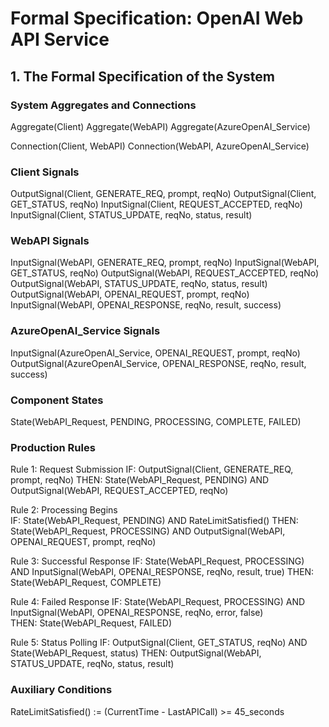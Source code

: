 # Formal Specification: OpenAI Web API Service

## 1. The Formal Specification of the System

### System Aggregates and Connections
Aggregate(Client)
Aggregate(WebAPI)
Aggregate(AzureOpenAI_Service)

Connection(Client, WebAPI)
Connection(WebAPI, AzureOpenAI_Service)

### Client Signals
OutputSignal(Client, GENERATE_REQ, prompt, reqNo)
OutputSignal(Client, GET_STATUS, reqNo)
InputSignal(Client, REQUEST_ACCEPTED, reqNo)
InputSignal(Client, STATUS_UPDATE, reqNo, status, result)

### WebAPI Signals
InputSignal(WebAPI, GENERATE_REQ, prompt, reqNo)
InputSignal(WebAPI, GET_STATUS, reqNo)
OutputSignal(WebAPI, REQUEST_ACCEPTED, reqNo)
OutputSignal(WebAPI, STATUS_UPDATE, reqNo, status, result)
OutputSignal(WebAPI, OPENAI_REQUEST, prompt, reqNo)
InputSignal(WebAPI, OPENAI_RESPONSE, reqNo, result, success)

### AzureOpenAI_Service Signals
InputSignal(AzureOpenAI_Service, OPENAI_REQUEST, prompt, reqNo)
OutputSignal(AzureOpenAI_Service, OPENAI_RESPONSE, reqNo, result, success)

### Component States
State(WebAPI_Request, PENDING, PROCESSING, COMPLETE, FAILED)

### Production Rules

Rule 1: Request Submission
IF: OutputSignal(Client, GENERATE_REQ, prompt, reqNo) 
THEN: State(WebAPI_Request, PENDING) AND OutputSignal(WebAPI, REQUEST_ACCEPTED, reqNo)

Rule 2: Processing Begins  
IF: State(WebAPI_Request, PENDING) AND RateLimitSatisfied()
THEN: State(WebAPI_Request, PROCESSING) AND OutputSignal(WebAPI, OPENAI_REQUEST, prompt, reqNo)

Rule 3: Successful Response
IF: State(WebAPI_Request, PROCESSING) AND InputSignal(WebAPI, OPENAI_RESPONSE, reqNo, result, true)
THEN: State(WebAPI_Request, COMPLETE)

Rule 4: Failed Response
IF: State(WebAPI_Request, PROCESSING) AND InputSignal(WebAPI, OPENAI_RESPONSE, reqNo, error, false)  
THEN: State(WebAPI_Request, FAILED)

Rule 5: Status Polling
IF: OutputSignal(Client, GET_STATUS, reqNo) AND State(WebAPI_Request, status)
THEN: OutputSignal(WebAPI, STATUS_UPDATE, reqNo, status, result)

### Auxiliary Conditions
RateLimitSatisfied() := (CurrentTime - LastAPICall) >= 45_seconds